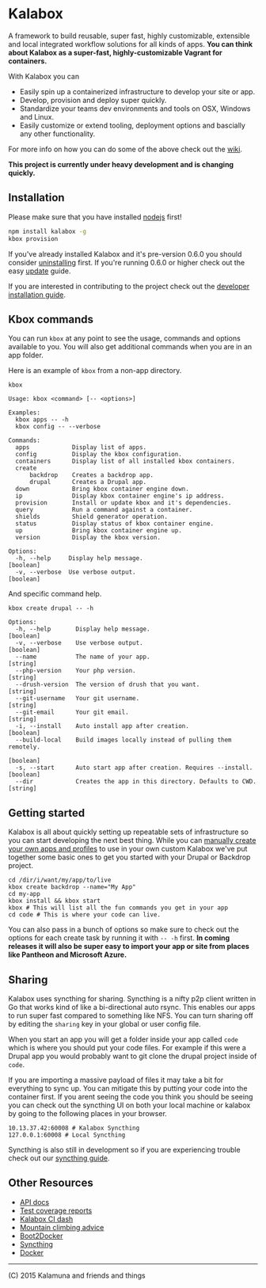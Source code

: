 # Kalabox

A framework to build reusable, super fast, highly customizable, extensible and local integrated workflow solutions for all kinds of apps. **You can think about Kalabox as a super-fast, highly-customizable Vagrant for containers.**

With Kalabox you can

* Easily spin up a containerized infrastructure to develop your site or app.
* Develop, provision and deploy super quickly.
* Standardize your teams dev environments and tools on OSX, Windows and Linux.
* Easily customize or extend tooling, deployment options and bascially any other functionality.

For more info on how you can do some of the above check out the [wiki](https://github.com/kalabox/kalabox/wiki).

**This project is currently under heavy development and is changing quickly.**

## Installation

Please make sure that you have installed [nodejs](http://nodejs.org/) first!

```bash
npm install kalabox -g
kbox provision
```

If you've already installed Kalabox and it's pre-version 0.6.0 you should consider
[uninstalling](https://github.com/kalabox/kalabox/wiki/Uninstalling-Kalabox/) first. If you're running 0.6.0 or higher check out the easy [update](https://github.com/kalabox/kalabox/wiki/Updating-Kalabox) guide.

If you are interested in contributing to the project check out the [developer installation guide](https://github.com/kalabox/kalabox/wiki/Contribution-Guide).

## Kbox commands

You can run `kbox` at any point to see the usage, commands and options available to you. You will also get additional commands when you are in an app folder.

Here is an example of `kbox` from a non-app directory.

```
kbox

Usage: kbox <command> [-- <options>]

Examples:
  kbox apps -- -h
  kbox config -- --verbose

Commands:
  apps            Display list of apps.
  config          Display the kbox configuration.
  containers      Display list of all installed kbox containers.
  create
      backdrop    Creates a backdrop app.
      drupal      Creates a Drupal app.
  down            Bring kbox container engine down.
  ip              Display kbox container engine's ip address.
  provision       Install or update kbox and it's dependencies.
  query           Run a command against a container.
  shields         Shield generator operation.
  status          Display status of kbox container engine.
  up              Bring kbox container engine up.
  version         Display the kbox version.

Options:
  -h, --help     Display help message.                                 [boolean]
  -v, --verbose  Use verbose output.                                   [boolean]

```

And specific command help.

```
kbox create drupal -- -h

Options:
  -h, --help       Display help message.                               [boolean]
  -v, --verbose    Use verbose output.                                 [boolean]
  --name           The name of your app.                                [string]
  --php-version    Your php version.                                    [string]
  --drush-version  The version of drush that you want.                  [string]
  --git-username   Your git username.                                   [string]
  --git-email      Your git email.                                      [string]
  -i, --install    Auto install app after creation.                    [boolean]
  --build-local    Build images locally instead of pulling them remotely.
                                                                       [boolean]
  -s, --start      Auto start app after creation. Requires --install.  [boolean]
  --dir            Creates the app in this directory. Defaults to CWD.  [string]
```

## Getting started

Kalabox is all about quickly setting up repeatable sets of infrastructure so you can start developing the next best thing. While you can [manually create your own apps and profiles](https://github.com/kalabox/kalabox/wiki/Creating-custom-apps) to use in your own custom Kalabox we've put together some basic ones to get you started with your Drupal or Backdrop project.

```
cd /dir/i/want/my/app/to/live
kbox create backdrop --name="My App"
cd my-app
kbox install && kbox start
kbox # This will list all the fun commands you get in your app
cd code # This is where your code can live.
```

You can also pass in a bunch of options so make sure to check out the options for each create task by running it with `-- -h` first. **In coming releases it will also be super easy to import your app or site from places like Pantheon and Microsoft Azure.**

## Sharing

Kalabox uses syncthing for sharing. Syncthing is a nifty p2p client written in Go that works kind of like a bi-directional auto rsync. This enables our apps to run super fast compared to something like NFS. You can turn sharing off by editing the `sharing` key in your global or user config file.

When you start an app you will get a folder inside your app called `code` which is where you should put your code files. For example if this were a Drupal app you would probably want to git clone the drupal project inside of `code`.

If you are importing a massive payload of files it may take a bit for everything to sync up. You can mitigate this by putting your code into the container first. If you arent seeing the code you think you should be seeing you can check out the syncthing UI on both your local machine or kalabox by going to the following places in your browser.

```
10.13.37.42:60008 # Kalabox Syncthing
127.0.0.1:60008 # Local Syncthing
```

Syncthing is also still in development so if you are experiencing trouble check out our [syncthing guide](https://github.com/kalabox/kalabox/wiki/Syncthing-Guide).

## Other Resources

* [API docs](http://api.kalabox.me/)
* [Test coverage reports](http://coverage.kalabox.me/)
* [Kalabox CI dash](http://ci.kalabox.me/)
* [Mountain climbing advice](https://www.youtube.com/watch?v=tkBVDh7my9Q)
* [Boot2Docker](https://github.com/boot2docker/boot2docker)
* [Syncthing](https://github.com/syncthing/syncthing)
* [Docker](https://github.com/docker/docker)

-------------------------------------------------------------------------------------
(C) 2015 Kalamuna and friends and things


